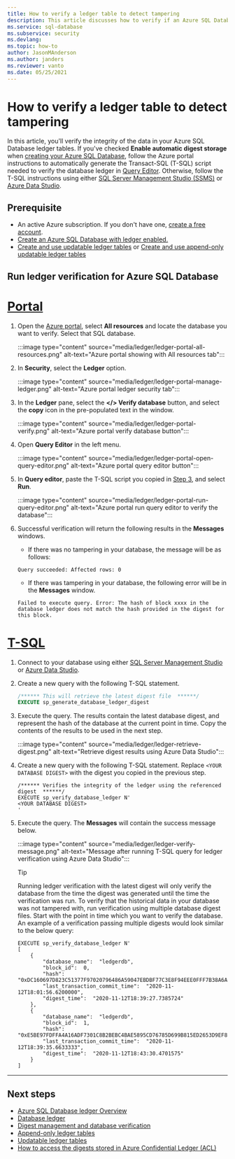 ```yaml
---
title: How to verify a ledger table to detect tampering
description: This article discusses how to verify if an Azure SQL Database table has been tampered with
ms.service: sql-database
ms.subservice: security
ms.devlang:
ms.topic: how-to
author: JasonMAnderson
ms.author: janders
ms.reviewer: vanto
ms.date: 05/25/2021
---
```


# How to verify a ledger table to detect tampering

In this article, you'll verify the integrity of the data in your Azure SQL Database ledger tables. If you've checked **Enable automatic digest storage** when [creating your Azure SQL Database](ledger-create-a-single-database-with-ledger-enabled.md), follow the Azure portal instructions to automatically generate the Transact-SQL (T-SQL) script needed to verify the database ledger in [Query Editor](connect-query-portal.md). Otherwise, follow the T-SQL instructions using either [SQL Server Management Studio (SSMS)](/sql/ssms/download-sql-server-management-studio-ssms) or [Azure Data Studio](/sql/azure-data-studio/download-azure-data-studio).

## Prerequisite

- An active Azure subscription. If you don't have one, [create a free account](https://azure.microsoft.com/free/).
- [Create an Azure SQL Database with ledger enabled.](ledger-create-a-single-database-with-ledger-enabled.md)
- [Create and use updatable ledger tables](ledger-how-to-updatable-ledger-tables.md) or [Create and use append-only updatable ledger tables](ledger-how-to-append-only-ledger-tables.md)

## Run ledger verification for Azure SQL Database

# [Portal](#tab/azure-portal)

1. Open the [Azure portal](https://portal.azure.com/), select **All resources** and locate the database you want to verify. Select that SQL database.

	 :::image type="content" source="media/ledger/ledger-portal-all-resources.png" alt-text="Azure portal showing with All resources tab":::

1. In **Security**, select the **Ledger** option.

   :::image type="content" source="media/ledger/ledger-portal-manage-ledger.png" alt-text="Azure portal ledger security tab":::

1. In the **Ledger** pane, select the **</> Verify database** button, and select the **copy** icon in the pre-populated text in the window.

	 :::image type="content" source="media/ledger/ledger-portal-verify.png" alt-text="Azure portal verify database button":::

1. Open **Query Editor** in the left menu.

	 :::image type="content" source="media/ledger/ledger-portal-open-query-editor.png" alt-text="Azure portal query editor button":::

1. In **Query editor**, paste the T-SQL script you copied in [Step 3](#step-3), and select **Run**.

   :::image type="content" source="media/ledger/ledger-portal-run-query-editor.png" alt-text="Azure portal run query editor to verify the database":::

1. Successful verification will return the following results in the **Messages** windows.

   - If there was no tampering in your database, the message will be as follows:

   ```output
   Query succeeded: Affected rows: 0
   ```
   - If there was tampering in your database, the following error will be in the **Messages** window.
  
   ```
   Failed to execute query. Error: The hash of block xxxx in the database ledger does not match the hash provided in the digest for this block.
   ```

# [T-SQL](#tab/t-sql)

1. Connect to your database using either [SQL Server Management Studio](/sql/ssms/download-sql-server-management-studio-ssms) or [Azure Data Studio](/sql/azure-data-studio/download-azure-data-studio).
1. Create a new query with the following T-SQL statement.

   ```sql
   /****** This will retrieve the latest digest file  ******/
   EXECUTE sp_generate_database_ledger_digest
   ```

1. Execute the query. The results contain the latest database digest, and represent the hash of the database at the current point in time. Copy the contents of the results to be used in the next step.

   :::image type="content" source="media/ledger/ledger-retrieve-digest.png" alt-text="Retrieve digest results using Azure Data Studio":::

1. Create a new query with the following T-SQL statement. Replace `<YOUR DATABASE DIGEST>` with the digest you copied in the previous step.

   ```
   /****** Verifies the integrity of the ledger using the referenced digest  ******/
   EXECUTE sp_verify_database_ledger N'
   <YOUR DATABASE DIGEST>
   '
   ```

1. Execute the query. The **Messages** will contain the success message below.  

   :::image type="content" source="media/ledger/ledger-verify-message.png" alt-text="Message after running T-SQL query for ledger verification using Azure Data Studio":::

   > [!TIP]
   > Running ledger verification with the latest digest will only verify the database from the time the digest was generated until the time the verification was run. To verify that the historical data in your database was not tampered with, run verification using multiple database digest files. Start with the point in time which you want to verify the database. An example of a verification passing multiple digests would look similar to the below query:

   ```
   EXECUTE sp_verify_database_ledger N'
   [
       {
           "database_name":  "ledgerdb",
           "block_id":  0,
           "hash":  "0xDC160697D823C51377F97020796486A59047EBDBF77C3E8F94EEE0FFF7B38A6A",
           "last_transaction_commit_time":  "2020-11-12T18:01:56.6200000",
           "digest_time":  "2020-11-12T18:39:27.7385724"
       },
       {
           "database_name":  "ledgerdb",
           "block_id":  1,
           "hash":  "0xE5BE97FDFFA4A16ADF7301C8B2BEBC4BAE5895CD76785D699B815ED2653D9EF8",
           "last_transaction_commit_time":  "2020-11-12T18:39:35.6633333",
           "digest_time":  "2020-11-12T18:43:30.4701575"
       }
   ]
   ```

---

## Next steps

- [Azure SQL Database ledger Overview](ledger-overview.md)
- [Database ledger](ledger-database-ledger.md)
- [Digest management and database verification](ledger-digest-management-and-database-verification.md)
- [Append-only ledger tables](ledger-append-only-ledger-tables.md)
- [Updatable ledger tables](ledger-updatable-ledger-tables.md)
- [How to access the digests stored in Azure Confidential Ledger (ACL)](ledger-how-to-access-acl-digest.md)

